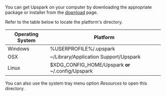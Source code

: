 <!--TITLE:Install-->
<!--ABOUT:Find the right Upspark package for your operating system and archecture.-->

You can get Upspark on your computer by downloading the appropriate package or installer from the [download](/downloads) page. 

Refer to the table below to locate the platform's directory.  

| Operating System 	| Platform                                      	        |
|------------------	|-----------------------------------------------------------|
| Windows          	| %USERPROFILE%/.upspark                        	    |
| OSX              	| ~/Library/Application Support/Upspark         	        |
| Linux            	| $XDG_CONFIG_HOME/Upspark **or** ~/.config/Upspark 	|

You can also use the system tray menu option *Resources* to open this directory. 

